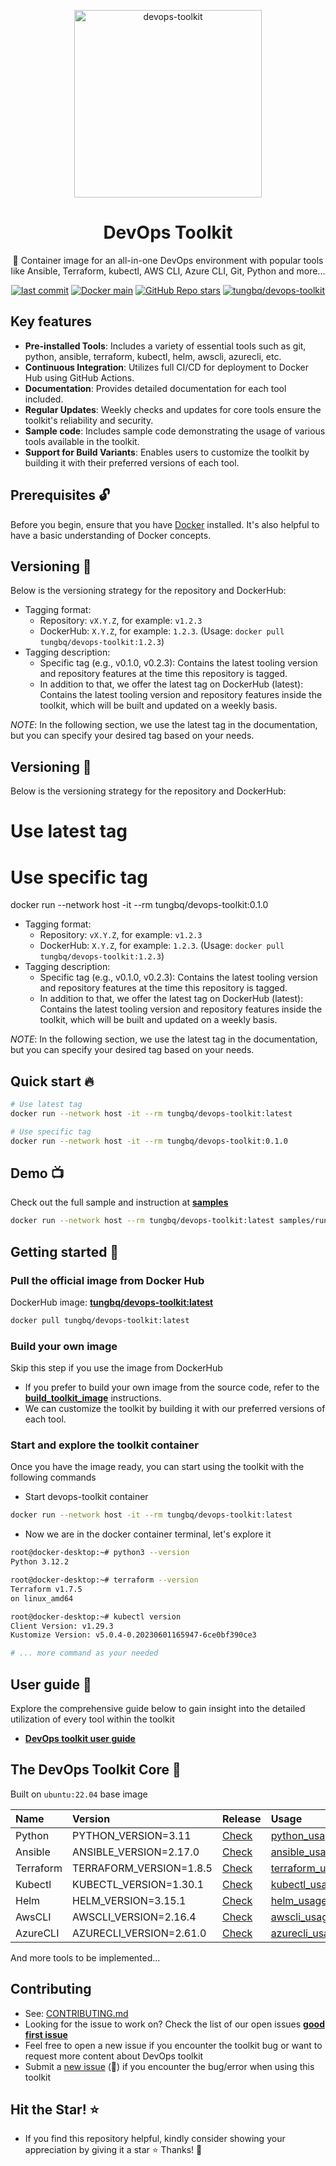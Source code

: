 <p align="center">
  <a href="https://github.com/tungbq/devops-toolkit"><img src="./assets/images/devops-toolkit.jpg" alt="devops-toolkit" height="300"></a>
</p>

<h1 align="center">DevOps Toolkit</h1>

<p align="center">🐳 Container image for an all-in-one DevOps environment with popular tools like Ansible, Terraform, kubectl, AWS CLI, Azure CLI, Git, Python and more...</p>

<p align="center">
  <a href="https://img.shields.io/github/last-commit/tungbq/devops-toolkit/main"><img alt="last commit" src="https://img.shields.io/github/last-commit/tungbq/devops-toolkit/main" /></a>
  <a href="[https://github.com/tungbq/devops-toolkit/stargazers](https://github.com/tungbq/devops-toolkit/actions/workflows/release-docker-image-main.yml/badge.svg)">
     <img alt="Docker main" src="https://github.com/tungbq/devops-toolkit/actions/workflows/release-docker-image-main.yml/badge.svg"/></a>
  <a href="https://github.com/tungbq/devops-toolkit/stargazers"><img alt="GitHub Repo stars" src="https://img.shields.io/github/stars/tungbq/devops-toolkit"/></a>
  <a href="https://img.shields.io/docker/pulls/tungbq/devops-toolkit"><img alt="tungbq/devops-toolkit" src="https://img.shields.io/docker/pulls/tungbq/devops-toolkit"/></a>

</p>

## Key features

- **Pre-installed Tools**: Includes a variety of essential tools such as git, python, ansible, terraform, kubectl, helm, awscli, azurecli, etc.
- **Continuous Integration**: Utilizes full CI/CD for deployment to Docker Hub using GitHub Actions.
- **Documentation**: Provides detailed documentation for each tool included.
- **Regular Updates**: Weekly checks and updates for core tools ensure the toolkit's reliability and security.
- **Sample code**: Includes sample code demonstrating the usage of various tools available in the toolkit.
- **Support for Build Variants**: Enables users to customize the toolkit by building it with their preferred versions of each tool.

## Prerequisites 🔓

Before you begin, ensure that you have [Docker](https://docs.docker.com/engine/install/) installed. It's also helpful to have a basic understanding of Docker concepts.

## Versioning 🔖

Below is the versioning strategy for the repository and DockerHub:

- Tagging format:
  - Repository: `vX.Y.Z`, for example: `v1.2.3`
  - DockerHub: `X.Y.Z`, for example: `1.2.3`. (Usage: `docker pull tungbq/devops-toolkit:1.2.3`)
- Tagging description:
  - Specific tag (e.g., v0.1.0, v0.2.3): Contains the latest tooling version and repository features at the time this repository is tagged.
  - In addition to that, we offer the latest tag on DockerHub (latest): Contains the latest tooling version and repository features inside the toolkit, which will be built and updated on a weekly basis.

_NOTE_: In the following section, we use the latest tag in the documentation, but you can specify your desired tag based on your needs.

## Versioning 🔖

Below is the versioning strategy for the repository and DockerHub:
# Use latest tag


# Use specific tag
docker run --network host -it --rm tungbq/devops-toolkit:0.1.0
- Tagging format:
  - Repository: `vX.Y.Z`, for example: `v1.2.3`
  - DockerHub: `X.Y.Z`, for example: `1.2.3`. (Usage: `docker pull tungbq/devops-toolkit:1.2.3`)
- Tagging description:
  - Specific tag (e.g., v0.1.0, v0.2.3): Contains the latest tooling version and repository features at the time this repository is tagged.
  - In addition to that, we offer the latest tag on DockerHub (latest): Contains the latest tooling version and repository features inside the toolkit, which will be built and updated on a weekly basis.

_NOTE_: In the following section, we use the latest tag in the documentation, but you can specify your desired tag based on your needs.

## Quick start 🔥

```bash
# Use latest tag
docker run --network host -it --rm tungbq/devops-toolkit:latest

# Use specific tag
docker run --network host -it --rm tungbq/devops-toolkit:0.1.0
```

## Demo 📺


Check out the full sample and instruction at [**samples**](./samples/)


```bash
docker run --network host --rm tungbq/devops-toolkit:latest samples/run_sample.sh
```

## Getting started 📖

### Pull the official image from Docker Hub

DockerHub image: [**tungbq/devops-toolkit:latest**](https://hub.docker.com/r/tungbq/devops-toolkit)

```bash
docker pull tungbq/devops-toolkit:latest
```

### Build your own image

Skip this step if you use the image from DockerHub

- If you prefer to build your own image from the source code, refer to the [**build_toolkit_image**](./docs/build/build_toolkit_image.md) instructions.
- We can customize the toolkit by building it with our preferred versions of each tool.

### Start and explore the toolkit container

Once you have the image ready, you can start using the toolkit with the following commands

- Start devops-toolkit container

```bash
docker run --network host -it --rm tungbq/devops-toolkit:latest
```

- Now we are in the docker container terminal, let's explore it

```bash
root@docker-desktop:~# python3 --version
Python 3.12.2

root@docker-desktop:~# terraform --version
Terraform v1.7.5
on linux_amd64

root@docker-desktop:~# kubectl version
Client Version: v1.29.3
Kustomize Version: v5.0.4-0.20230601165947-6ce0bf390ce3

# ... more command as your needed
```

## User guide 📖

Explore the comprehensive guide below to gain insight into the detailed utilization of every tool within the toolkit

- [**DevOps toolkit user guide**](./docs/usage/README.md)

## The DevOps Toolkit Core 🧰

Built on `ubuntu:22.04` base image

| Name      | Version                 | Release                                                                      | Usage                                              |
| :-------- | :---------------------- | :--------------------------------------------------------------------------- | :------------------------------------------------- |
| Python    | PYTHON_VERSION=3.11     | [Check](https://www.python.org/downloads/source/)                            | [python_usage](./docs/usage/python_usage.md)       |
| Ansible   | ANSIBLE_VERSION=2.17.0  | [Check](https://api.github.com/repos/ansible/ansible/releases/latest)        | [ansible_usage](./docs/usage/ansible_usage.md)     |
| Terraform | TERRAFORM_VERSION=1.8.5 | [Check](https://releases.hashicorp.com/terraform/)                           | [terraform_usage](./docs/usage/terraform_usage.md) |
| Kubectl   | KUBECTL_VERSION=1.30.1  | [Check](https://dl.k8s.io/release/stable.txt)                                | [kubectl_usage](./docs/usage/kubectl_usage.md)     |
| Helm      | HELM_VERSION=3.15.1     | [Check](https://github.com/helm/helm/releases)                               | [helm_usage](./docs/usage/helm_usage.md)           |
| AwsCLI    | AWSCLI_VERSION=2.16.4   | [Check](https://raw.githubusercontent.com/aws/aws-cli/v2/CHANGELOG.rst)      | [awscli_usage](./docs/usage/awscli_usage.md)       |
| AzureCLI  | AZURECLI_VERSION=2.61.0 | [Check](https://learn.microsoft.com/en-us/cli/azure/release-notes-azure-cli) | [azurecli_usage](./docs/usage/azurecli_usage.md)   |

And more tools to be implemented...

## Contributing

- See: [CONTRIBUTING.md](./CONTRIBUTING.md)
- Looking for the issue to work on? Check the list of our open issues [**good first issue**](https://github.com/tungbq/devops-toolkit/issues?q=is%3Aissue+is%3Aopen+label%3A%22good+first+issue%22)
- Feel free to open a new issue if you encounter the toolkit bug or want to request more content about DevOps toolkit
- Submit a [new issue](https://github.com/tungbq/devops-toolkit/issues/new) (🐛) if you encounter the bug/error when using this toolkit

## Hit the Star! ⭐

- If you find this repository helpful, kindly consider showing your appreciation by giving it a star ⭐ Thanks! 💖

